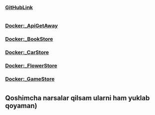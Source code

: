 ### [GitHubLink](https://github.com/AbuProTutorials/home-90-dars)
#
### [Docker:_ApiGetAway](https://hub.docker.com/repository/docker/abuprogrammiy/apigetawayapi/general)
### [Docker:_BookStore](https://hub.docker.com/repository/docker/abuprogrammiy/bookstoreapi/general)
### [Docker:_CarStore](https://hub.docker.com/repository/docker/abuprogrammiy/carstoreapi/general)
### [Docker:_FlowerStore](https://hub.docker.com/repository/docker/abuprogrammiy/flowerstoreapi/general)
### [Docker:_GameStore](https://hub.docker.com/repository/docker/abuprogrammiy/flowerstoreapi/general)
#
## Qoshimcha narsalar qilsam ularni ham yuklab qoyaman)
